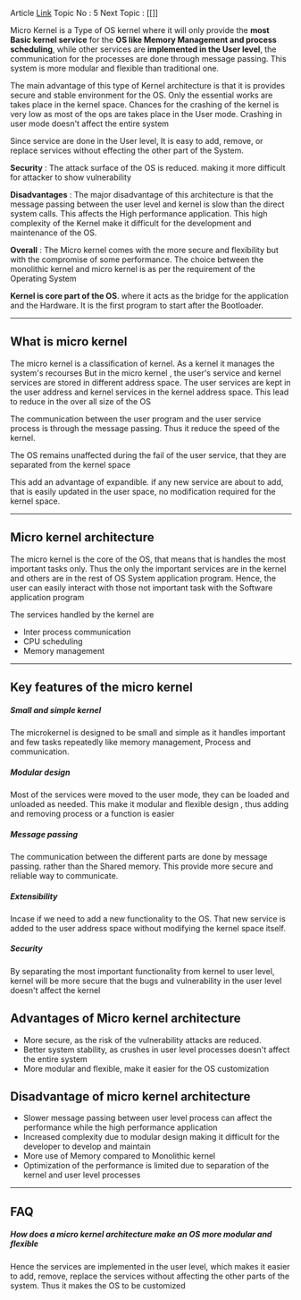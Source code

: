 Article [Link](https://www.geeksforgeeks.org/microkernel-in-operating-systems)
Topic No : 5
Next Topic : [[]]

Micro Kernel is a Type of OS kernel where it will only provide the **most Basic kernel service** for the **OS like Memory Management and process scheduling**, while other services are **implemented in the User level**, the communication for the processes are done through message passing. This system is more modular and flexible than traditional one.

The main advantage of this type of Kernel architecture is that it is provides secure and stable environment for the OS. Only the essential works are takes place in the kernel space. Chances for the crashing of the kernel is very low as most of the ops are takes place in the User mode. Crashing in user mode doesn't affect the entire system

Since service are done in the User level, It is easy to add, remove, or replace services without effecting the other part of the System.

**Security** : The attack surface of the OS is reduced. making it more difficult for attacker to show vulnerability

**Disadvantages** : The major disadvantage of this architecture is that the message passing between the user level and kernel is slow than the direct system calls. This affects the High performance application. This high complexity of the Kernel make it difficult for the development and maintenance of the OS.

**Overall** : The Micro kernel comes with the more secure and flexibility but with the compromise of some performance. The choice between the monolithic kernel and micro kernel is as per the requirement of the Operating System

**Kernel is core part of the OS**. where it acts as the bridge for the application and the Hardware. It is the first program to start after the Bootloader.

---
## What is micro kernel

The micro kernel is a classification of kernel. As a kernel it manages the system's recourses
But in the micro kernel , the user's service and kernel services are stored in different address space. The user services are kept in the user address and kernel services in the kernel address space. This lead to reduce in the over all size of the OS

The communication between the user program and the user service process is through the message passing. Thus it reduce the speed of the kernel. 

The OS remains unaffected during the fail of the user service, that they are separated from the kernel space

This add an advantage of expandible. if any new service are about to add, that is easily updated in the user space, no modification required for the kernel space.

---
## Micro kernel architecture

 The micro kernel is the core of the OS, that means that is handles the most important tasks only.
 Thus the only the important services are in the kernel and others are in the rest of OS System application program. Hence, the user can easily interact with those not important task with the Software application program 

The services handled by the kernel are 
 - Inter process communication 
 - CPU scheduling
 - Memory management

---
## Key features of the micro kernel

##### Small and simple kernel 
The microkernel is designed to be small and simple as it handles important and few tasks repeatedly like memory management, Process and communication. 

##### Modular design 
Most of the services were moved to the user mode, they can be loaded and unloaded as needed. This make it modular and flexible design , thus adding and removing process or a function is easier

##### Message passing 
The communication between the different parts are done by message passing. rather than the Shared memory. This provide more secure and reliable way to communicate.

##### Extensibility 
Incase if we need to add a new functionality to the OS. That new service is added to the user address space without modifying the kernel space itself.

##### Security 
By separating the most important functionality from kernel to user level, kernel will be more secure that the bugs and vulnerability in the user level doesn't affect the kernel

## Advantages of Micro kernel architecture

- More secure, as the risk of the vulnerability attacks are reduced.
- Better system stability, as crushes in user level processes doesn't affect the entire system
- More modular and flexible, make it easier for the OS customization

## Disadvantage of micro kernel architecture

- Slower message passing between user level process can affect the performance while the high performance application
- Increased complexity due to modular design making it difficult for the developer to develop and maintain
- More use of Memory compared to Monolithic kernel
- Optimization of the performance is limited due to separation of the kernel and user level processes

---
## FAQ 

##### How does a micro kernel architecture make an OS more modular and flexible
Hence the services are implemented in the user level, which makes it easier to add, remove, replace the services without affecting the other parts of the system. Thus it makes the OS to be customized



